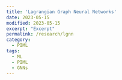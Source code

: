 ```yaml
---
title: 'Lagrangian Graph Neural Networks'
date: 2023-05-15
modified: 2023-05-15
excerpt: "Excerpt"
permalink: /research/lgnn
category:
  - PIML
tags:
  - ML
  - PIML
  - GNNs
---
```


